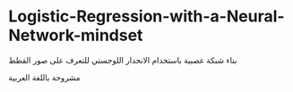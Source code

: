 # Logistic-Regression-with-a-Neural-Network-mindset

بناء شبكة عصبية باستخدام الانحدار اللوجستي للتعرف على صور القطط 

مشروحة باللغة العربية
